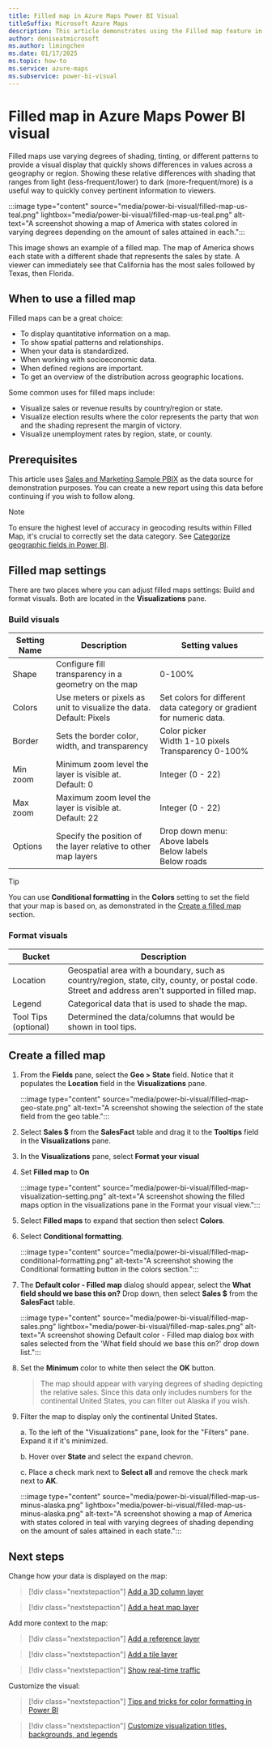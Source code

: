 ```yaml
---
title: Filled map in Azure Maps Power BI Visual
titleSuffix: Microsoft Azure Maps
description: This article demonstrates using the Filled map feature in Azure Maps Power BI Visual.
author: deniseatmicrosoft
ms.author: limingchen
ms.date: 01/17/2025
ms.topic: how-to
ms.service: azure-maps
ms.subservice: power-bi-visual
---
```


# Filled map in Azure Maps Power BI visual

Filled maps use varying degrees of shading, tinting, or different patterns to provide a visual display that quickly shows differences in values across a geography or region. Showing these relative differences with shading that ranges from light (less-frequent/lower) to dark (more-frequent/more) is a useful way to quickly convey pertinent information to viewers.

:::image type="content" source="media/power-bi-visual/filled-map-us-teal.png" lightbox="media/power-bi-visual/filled-map-us-teal.png" alt-text="A screenshot showing a map of America with states colored in varying degrees depending on the amount of sales attained in each.":::

This image shows an example of a filled map. The map of America shows each state with a different shade that represents the sales by state. A viewer can immediately see that California has the most sales followed by Texas, then Florida.

## When to use a filled map

Filled maps can be a great choice:

* To display quantitative information on a map.
* To show spatial patterns and relationships.
* When your data is standardized.
* When working with socioeconomic data.
* When defined regions are important.
* To get an overview of the distribution across geographic locations.

Some common uses for filled maps include:

* Visualize sales or revenue results by country/region or state.
* Visualize election results where the color represents the party that won and the shading represent the margin of victory.
* Visualize unemployment rates  by region, state, or county.

## Prerequisites

This article uses [Sales and Marketing Sample PBIX] as the data source for demonstration purposes. You can create a new report using this data before continuing if you wish to follow along.

> [!NOTE]
> To ensure the highest level of accuracy in geocoding results within Filled Map, it's crucial to correctly set the data category. See [Categorize geographic fields in Power BI](./power-bi-visual-geocode.md#categorize-geographic-fields-in-power-bi).

## Filled map settings

There are two places where you can adjust filled maps settings: Build and format visuals. Both are located in the **Visualizations** pane.

### Build visuals

| Setting Name | Description                                                         | Setting values                                                      |
|--------------|---------------------------------------------------------------------|---------------------------------------------------------------------|
| Shape        | Configure fill transparency in a geometry on the map                | 0-100%                                                              |
| Colors       | Use meters or pixels as unit to visualize the data. Default: Pixels | Set colors for different data category or gradient for numeric data.|
| Border       | Sets the border color, width, and transparency                       | Color picker<BR>Width 1-10 pixels<BR>Transparency 0-100%            |
| Min zoom     | Minimum zoom level the layer is visible at. Default: 0              | Integer (0 - 22)                                                    |
| Max zoom     | Maximum zoom level the layer is visible at. Default: 22             | Integer (0 - 22)                                                    |
| Options      | Specify the position of the layer relative to other map layers      | Drop down menu:<BR>Above labels<BR>Below labels<BR>Below roads      |

> [!TIP]
> You can use **Conditional formatting** in the **Colors** setting to set the field that your map is based on, as demonstrated in the [Create a filled map](#create-a-filled-map) section.

### Format visuals

| Bucket               | Description                                                      |
|----------------------|------------------------------------------------------------------|
| Location | Geospatial area with a boundary, such as country/region, state, city, county, or postal code. Street and address aren't supported in filled map. |
| Legend               | Categorical data that is used to shade the map.                  |
| Tool Tips (optional) | Determined the data/columns that would be shown in tool tips.    |

## Create a filled map

1. From the **Fields** pane, select the **Geo > State** field. Notice that it populates the **Location** field in the **Visualizations** pane.

    :::image type="content" source="media/power-bi-visual/filled-map-geo-state.png" alt-text="A screenshot showing the selection of the state field from the geo table.":::

1. Select **Sales $** from the **SalesFact** table and drag it to the **Tooltips** field in the **Visualizations** pane.

1. In the **Visualizations** pane, select **Format your visual**

1. Set **Filled map** to **On**

    :::image type="content" source="media/power-bi-visual/filled-map-visualization-setting.png" alt-text="A screenshot showing the filled maps option in the visualizations pane in the Format your visual view.":::

1. Select **Filled maps** to expand that section then select **Colors**.

1. Select **Conditional formatting**.

    :::image type="content" source="media/power-bi-visual/filled-map-conditional-formatting.png" alt-text="A screenshot showing the Conditional formatting button in the colors section.":::

1. The **Default color - Filled map** dialog should appear, select the **What field should we base this on?** Drop down, then select **Sales $** from the **SalesFact** table.

    :::image type="content" source="media/power-bi-visual/filled-map-sales.png" lightbox="media/power-bi-visual/filled-map-sales.png" alt-text="A screenshot showing Default color - Filled map dialog box with sales selected from the 'What field should we base this on?' drop down list.":::

1. Set the **Minimum** color to white then select the **OK** button.

    > The map should appear with varying degrees of shading depicting the relative sales. Since this data only includes numbers for the continental United States, you can filter out Alaska if you wish.

1. Filter the map to display only the continental United States.

    a. To the left of the "Visualizations" pane, look for the "Filters" pane. Expand it if it's minimized.

    b. Hover over **State** and select the expand chevron.

    c. Place a check mark next to **Select all** and remove the check mark next to **AK**.

    :::image type="content" source="media/power-bi-visual/filled-map-us-minus-alaska.png" lightbox="media/power-bi-visual/filled-map-us-minus-alaska.png" alt-text="A screenshot showing a map of America with states colored in teal with varying degrees of shading depending on the amount of sales attained in each state.":::

## Next steps

Change how your data is displayed on the map:

> [!div class="nextstepaction"]
> [Add a 3D column layer](power-bi-visual-add-3d-column-layer.md)

> [!div class="nextstepaction"]
> [Add a heat map layer](power-bi-visual-add-heat-map-layer.md)

Add more context to the map:

> [!div class="nextstepaction"]
> [Add a reference layer](power-bi-visual-add-reference-layer.md)

> [!div class="nextstepaction"]
> [Add a tile layer](power-bi-visual-add-tile-layer.md)

> [!div class="nextstepaction"]
> [Show real-time traffic](power-bi-visual-show-real-time-traffic.md)

Customize the visual:

> [!div class="nextstepaction"]
> [Tips and tricks for color formatting in Power BI](/power-bi/visuals/service-tips-and-tricks-for-color-formatting)

> [!div class="nextstepaction"]
> [Customize visualization titles, backgrounds, and legends](/power-bi/visuals/power-bi-visualization-customize-title-background-and-legend)

[Sales and Marketing Sample PBIX]: https://download.microsoft.com/download/9/7/6/9767913A-29DB-40CF-8944-9AC2BC940C53/Sales%20and%20Marketing%20Sample%20PBIX.pbix
